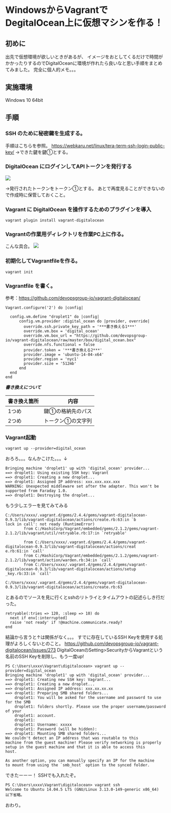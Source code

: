 # WindowsからVagrantでDegitalOcean上に仮想マシンを作る！

## 初めに
出先で仮想環境が欲しいときがあるが、
イメージをおとしてくるだけで時間がかかったりするのでDigitalOceanに環境が作れたら良いなと思い手順をまとめてみました。
完全に個人的メモ。。。


## 実施環境
Windows 10 64bit

## 手順

### SSH のために秘密鍵を生成する。
手順はこちらを参照。
https://webkaru.net/linux/tera-term-ssh-login-public-key/
→できた鍵を鍵①とする。

### DigitalOcean にログインしてAPIトークンを発行する

![](https://i.imgur.com/S0r7v8F.png)

→発行されたトークンをトークン①とする。
あとで再度見ることができないので作成時に保管しておくこと。

### Vagrant に DigitalOcean を操作するためのプラグインを導入
```
vagrant plugin install vagrant-digitalocean
```
### Vagrantの作業用ディレクトリを作業PC上に作る。
こんな具合。
![](https://i.imgur.com/TptxQG8.png)

### 初期化してVagrantfileを作る。
```
vagrant init
```

### Vagrantfile を書く。
参考：https://github.com/devopsgroup-io/vagrant-digitalocean/
```
Vagrant.configure('2') do |config|

  config.vm.define "droplet1" do |config|
      config.vm.provider :digital_ocean do |provider, override|
        override.ssh.private_key_path = '***書き換える1***'
        override.vm.box = 'digital_ocean'
        override.vm.box_url = "https://github.com/devopsgroup-io/vagrant-digitalocean/raw/master/box/digital_ocean.box"
        override.nfs.functional = false
        provider.token = '***書き換える2***'
        provider.image = 'ubuntu-14-04-x64'
        provider.region = 'nyc1'
        provider.size = '512mb'
      end
  end
end
```


***書き換えについて***

| 書き換え箇所 | 　　内容　 　 |
| -----------| ----------|
| 1つめ | 鍵①の格納先のパス |
| 2つめ  | トークン①の文字列 |

### Vagrant起動

```
vagrant up --provider=digital_ocean
```
おろろ。。。なんかこけた。。。↓
```
Bringing machine 'droplet1' up with 'digital_ocean' provider...
==> droplet1: Using existing SSH key: Vagrant
==> droplet1: Creating a new droplet...
==> droplet1: Assigned IP address: xxx.xxx.xxx.xxx
WARNING: Unexpected middleware set after the adapter. This won't be supported from Faraday 1.0.
==> droplet1: Destroying the droplet...
```
もう少しエラーを見てみてみる
```
C:/Users/xxxx/.vagrant.d/gems/2.4.4/gems/vagrant-digitalocean-0.9.3/lib/vagrant-digitalocean/actions/create.rb:63:in `b
lock in call': not ready (RuntimeError)
        from C:/HashiCorp/Vagrant/embedded/gems/2.1.2/gems/vagrant-2.1.2/lib/vagrant/util/retryable.rb:17:in `retryable'

        from C:/Users/xxxx/.vagrant.d/gems/2.4.4/gems/vagrant-digitalocean-0.9.3/lib/vagrant-digitalocean/actions/creat
e.rb:61:in `call'
        from C:/HashiCorp/Vagrant/embedded/gems/2.1.2/gems/vagrant-2.1.2/lib/vagrant/action/warden.rb:34:in `call'
        from C:/Users/xxxx/.vagrant.d/gems/2.4.4/gems/vagrant-digitalocean-0.9.3/lib/vagrant-digitalocean/actions/setup
_key.rb:33:in `call'
```

```
C:/Users/xxxx/.vagrant.d/gems/2.4.4/gems/vagrant-digitalocean-0.9.3/lib/vagrant-digitalocean/actions/create.rb:63
```
とあるのでソースを見に行くとsshのリトライとタイムアウトの記述らしき行だった。
```
retryable(:tries => 120, :sleep => 10) do
  next if env[:interrupted]
  raise 'not ready' if !@machine.communicate.ready?
end
```
結論から言うと↑は関係がなく。。。
すでに存在しているSSH Keyを使用する処理がよろしくないとのこと。
https://github.com/devopsgroup-io/vagrant-digitalocean/issues/273
DigitalOceanのSetting>SecurityからVagrantという名前のSSH Keyを削除し、もう一度up!
```
PS C:\Users\xxxx\Vagrant\digitalocean> vagrant up --provider=digital_ocean
Bringing machine 'droplet1' up with 'digital_ocean' provider...
==> droplet1: Creating new SSH key: Vagrant...
==> droplet1: Creating a new droplet...
==> droplet1: Assigned IP address: xxx.xx.xx.xx
==> droplet1: Preparing SMB shared folders...
    droplet1: You will be asked for the username and password to use for the SMB
    droplet1: folders shortly. Please use the proper username/password of your
    droplet1: account.
    droplet1:
    droplet1: Username: xxxxx
    droplet1: Password (will be hidden):
==> droplet1: Mounting SMB shared folders...
We couldn't detect an IP address that was routable to this
machine from the guest machine! Please verify networking is properly
setup in the guest machine and that it is able to access this
host.

As another option, you can manually specify an IP for the machine
to mount from using the `smb_host` option to the synced folder.
```
できたーーー！
SSHでも入れたぞ。
```
PS C:\Users\xxxx\Vagrant\digitalocean> vagrant ssh
Welcome to Ubuntu 14.04.5 LTS (GNU/Linux 3.13.0-149-generic x86_64)
以下省略。
```


おわり。